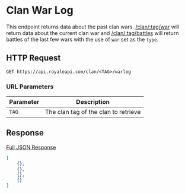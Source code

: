 # Clan War Log

This endpoint returns data about the past clan wars. [/clan/:tag/war](/endpoints/clan_war) will return data about the current clan war and [/clan/:tag/battles](/endpoints/clan_battles?id=query-string-parameters) will return battles of the last few wars with the use of `war` set as the `type`.

## HTTP Request

`GET https://api.royaleapi.com/clan/<TAG>/warlog`

### URL Parameters

Parameter | Description
--- | ---
`TAG` | The clan tag of the clan to retrieve

## Response
<a href="/json/clan_9PJ82CRC_warlog.json">Full JSON Response</a>

```json
[
    {},
    {},
    {},
    {}
]
```